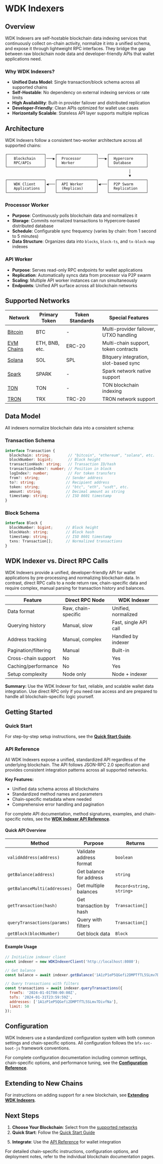 # WDK Indexers

## Overview

WDK Indexers are self-hostable blockchain data indexing services that continuously collect on-chain activity, normalize it into a unified schema, and expose it through lightweight RPC interfaces. They bridge the gap between raw blockchain node data and developer-friendly APIs that wallet applications need.

### Why WDK Indexers?

- **Unified Data Model**: Single transaction/block schema across all supported chains
- **Self-Hostable**: No dependency on external indexing services or rate limits
- **High Availability**: Built-in provider failover and distributed replication
- **Developer-Friendly**: Clean APIs optimized for wallet use cases
- **Horizontally Scalable**: Stateless API layer supports multiple replicas

## Architecture

WDK Indexers follow a consistent two-worker architecture across all supported chains:

```
┌─────────────────┐    ┌──────────────────┐    ┌─────────────────┐
│   Blockchain    │───▶│  Processor       │───▶│  Hypercore      │
│   RPC/APIs      │    │  Worker          │    │  Database       │
└─────────────────┘    └──────────────────┘    └─────────────────┘
                                                         │
                                                         ▼
┌─────────────────┐    ┌──────────────────┐    ┌─────────────────┐
│   WDK Client    │◀───│  API Worker      │◀───│  P2P Swarm      │
│   Applications  │    │  (Replicas)      │    │  Replication    │
└─────────────────┘    └──────────────────┘    └─────────────────┘
```

### Processor Worker

- **Purpose**: Continuously polls blockchain data and normalizes it
- **Storage**: Commits normalized transactions to Hypercore-based distributed database
- **Schedule**: Configurable sync frequency (varies by chain: from 1 second to 5 minutes)
- **Data Structure**: Organizes data into `blocks`, `block-ts`, and `tx-block-map` indexes

### API Worker

- **Purpose**: Serves read-only RPC endpoints for wallet applications
- **Replication**: Automatically syncs data from processor via P2P swarm
- **Scaling**: Multiple API worker instances can run simultaneously
- **Endpoints**: Unified API surface across all blockchain networks

## Supported Networks

| Network | Primary Token | Token Standards | Special Features |
|---------|---------------|-----------------|------------------|
| [Bitcoin](indexer/indexer-btc.md) | BTC | - | Multi-provider failover, UTXO handling |
| [EVM Chains](indexer/indexer-evm.md) | ETH, BNB, etc. | ERC-20 | Multi-chain support, token contracts |
| [Solana](indexer/indexer-solana.md) | SOL | SPL | Bitquery integration, slot-based sync |
| [Spark](indexer/indexer-spark.md) | SPARK | - | Spark network native support |
| [TON](indexer/indexer-ton.md) | TON | - | TON blockchain indexing |
| [TRON](indexer/indexer-tron.md) | TRX | TRC-20 | TRON network support |

## Data Model

All indexers normalize blockchain data into a consistent schema:

### Transaction Schema

```typescript
interface Transaction {
  blockchain: string;        // "bitcoin", "ethereum", "solana", etc.
  blockNumber: bigint;       // Block height
  transactionHash: string;   // Transaction ID/hash
  transactionIndex?: number; // Position in block
  logIndex?: number;         // For token transfers
  from?: string;            // Sender address
  to?: string;              // Recipient address  
  token: string;            // "btc", "eth", "usdt", etc.
  amount: string;           // Decimal amount as string
  timestamp: string;        // ISO 8601 timestamp
}
```

### Block Schema

```typescript
interface Block {
  blockNumber: bigint;      // Block height
  blockHash: string;        // Block hash
  timestamp: string;        // ISO 8601 timestamp
  txns: Transaction[];      // Normalized transactions
}
```

## WDK Indexer vs. Direct RPC Calls

WDK Indexers provide a unified, developer-friendly API for wallet applications by pre-processing and normalizing blockchain data. In contrast, direct RPC calls to a node return raw, chain-specific data and require complex, manual parsing for transaction history and balances.

| Feature                | Direct RPC Node         | WDK Indexer                |
|------------------------|------------------------|----------------------------|
| Data format            | Raw, chain-specific    | Unified, normalized        |
| Querying history       | Manual, slow           | Fast, single API call      |
| Address tracking       | Manual, complex        | Handled by indexer         |
| Pagination/filtering   | Manual                 | Built-in                   |
| Cross-chain support    | No                     | Yes                        |
| Caching/performance    | No                     | Yes                        |
| Setup complexity       | Node only              | Node + indexer             |

**Summary:** Use the WDK Indexer for fast, reliable, and scalable wallet data integration. Use direct RPC only if you need raw access and are prepared to handle all blockchain-specific logic yourself.

## Getting Started

### Quick Start

For step-by-step setup instructions, see the **[Quick Start Guide](indexer/indexer-quick-start.md)**.

### API Reference

All WDK Indexers expose a unified, standardized API regardless of the underlying blockchain. The API follows JSON-RPC 2.0 specification and provides consistent integration patterns across all supported networks.

**Key Features:**
- Unified data schema across all blockchains
- Standardized method names and parameters
- Chain-specific metadata where needed
- Comprehensive error handling and pagination

For complete API documentation, method signatures, examples, and chain-specific notes, see the **[WDK Indexer API Reference](indexer/indexer-api-reference.md)**.

#### Quick API Overview

| Method | Purpose | Returns |
|--------|---------|---------|
| `validAddress(address)` | Validate address format | `boolean` |
| `getBalance(address)` | Get balance for address | `string` |
| `getBalanceMulti(addresses)` | Get multiple balances | `Record<string, string>` |
| `getTransaction(hash)` | Get transaction by hash | `Transaction[]` |
| `queryTransactions(params)` | Query with filters | `Transaction[]` |
| `getBlock(blockNumber)` | Get block data | `Block` |

#### Example Usage

```javascript
// Initialize indexer client
const indexer = new WDKIndexerClient('http://localhost:8080');

// Get balance
const balance = await indexer.getBalance('1A1zP1eP5QGefi2DMPTfTL5SLmv7DivfNa');

// Query transactions with filters
const transactions = await indexer.queryTransactions({
  fromTs: '2024-01-01T00:00:00Z',
  toTs: '2024-01-31T23:59:59Z', 
  addresses: ['1A1zP1eP5QGefi2DMPTfTL5SLmv7DivfNa'],
  limit: 50
});
```

<!-- ## Operations and Maintenance

> **Note**: The following sections provide operational guidance and best practices that extend beyond the basic repository implementations. Core architecture and API details are based directly on the repository code, while deployment, monitoring, and optimization strategies are recommended practices for production use.

 ### Deployment

WDK Indexers support multiple deployment strategies including Docker, Kubernetes, and bare metal installations. The architecture is designed for horizontal scaling of API workers while maintaining single processor instances per chain.

For comprehensive deployment guides including Docker Compose, Kubernetes manifests, and scaling strategies, see the **[Deployment Guide](indexer/indexer-deployment.md)**. -->

## Configuration

WDK Indexers use a standardized configuration system with both common settings and chain-specific options. All configuration follows the `bfx-svc-boot-js` framework conventions.

For complete configuration documentation including common settings, chain-specific options, and performance tuning, see the **[Configuration Reference](indexer/indexer-configuration.md)**.

<!-- ### Performance Optimization

Performance optimization involves tuning RPC provider settings, memory management, CPU utilization, and database configuration. Each blockchain has specific optimization strategies while sharing common principles.

For comprehensive performance optimization strategies, benchmarking guidelines, and chain-specific tuning, see the **[Performance Guide](indexer/indexer-performance.md)**. -->

<!-- ### Monitoring

Comprehensive monitoring is essential for production deployments. WDK Indexers expose Prometheus metrics and support various alerting and dashboard configurations.

For complete monitoring setup including Prometheus configuration, Grafana dashboards, alerting rules, and observability best practices, see the **[Monitoring Guide](indexer/indexer-monitoring.md)**. -->

<!-- ### Troubleshooting

Common issues include sync lag, API performance problems, RPC provider failures, and resource constraints. Most troubleshooting procedures are universal across chains with some blockchain-specific considerations.

For comprehensive troubleshooting procedures, common issue resolution, and debugging strategies, see the **[Troubleshooting Guide](indexer/indexer-troubleshooting.md)**. -->

## Extending to New Chains

For instructions on adding support for a new blockchain, see **[Extending WDK Indexers](indexer/indexer-extending.md)**.

## Next Steps

1. **Choose Your Blockchain**: Select from the [supported networks](#supported-networks)
2. **Quick Start**: Follow the [Quick Start Guide](indexer/indexer-quick-start.md)
<!-- 3. **Deploy**: Use the [Deployment Guide](indexer/indexer-deployment.md) for production setup -->
<!-- 4. **Configure Monitoring**: Set up observability with the [Monitoring Guide](indexer/indexer-monitoring.md) -->
5. **Integrate**: Use the [API Reference](indexer/indexer-api-reference.md) for wallet integration

For detailed chain-specific instructions, configuration options, and deployment notes, refer to the individual blockchain documentation pages.

